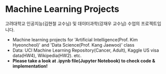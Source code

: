 # Machine Learning Projects
고려대학교 인공지능(김현철 교수님) 및 데이터과학(강재우 교수님) 수업의 프로젝트입니다.

- Machine learning projects for 'Artificial Intelligence(Prof. Kim Hyeoncheol)' and 'Data Science(Prof. Kang Jaewoo)' class
- Data: UCI Machine Learning Repository(Cancer, Adult), Kaggle US visa data(HW4), Wikipedia(HW2). etc.
- **Please take a look at .ipynb file(Jupyter Notebook) to check code & implementation!**
